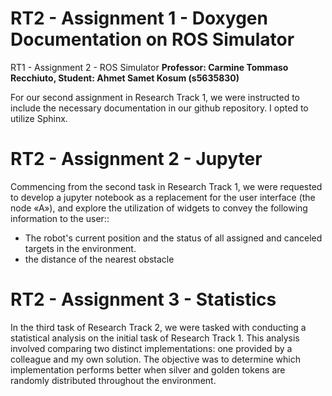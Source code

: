 # RT2 - Assignment 1 - Doxygen Documentation on ROS Simulator  
RT1 - Assignment 2 - ROS Simulator
**Professor: Carmine Tommaso Recchiuto, Student: Ahmet Samet Kosum (s5635830)**

For our second assignment in Research Track 1, we were instructed to include the necessary documentation in our github repository. I opted to utilize Sphinx.

# RT2 - Assignment 2 - Jupyter
Commencing from the second task in Research Track 1, we were requested to develop a jupyter notebook as a replacement for the user interface (the node «A»), and explore the utilization of widgets to convey the following information to the user::
- The robot's current position and the status of all assigned and canceled targets in the environment.
- the distance of the nearest obstacle

# RT2 - Assignment 3 - Statistics 
In the third task of Research Track 2, we were tasked with conducting a statistical analysis on the initial task of Research Track 1. This analysis involved comparing two distinct implementations: one provided by a colleague and my own solution. The objective was to determine which implementation performs better when silver and golden tokens are randomly distributed throughout the environment.
